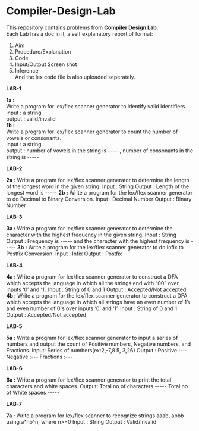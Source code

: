# Compiler-Design-Lab
This repository contains problems from **Compiler Design Lab**.  
Each Lab has a doc in it, a self explanatory report of format:  
1. Aim  
2. Procedure/Explanation  
3. Code  
4. Input/Output Screen shot   
5. Inference  
And the lex code file is also uploaded seperately.  
  
**LAB-1**  
  
**1a :**   
Write a program for lex/flex scanner generator to identify valid identifiers.  
input  : a string  
output : valid/invalid  
**1b :**  
Write a program for lex/flex scanner generator to count the number of vowels or consonants.  
input  : a string  
output : number of vowels in the string is -----, number of consonants in the string is -----  
  
**LAB-2**

**2a :**
Write a program for lex/flex scanner generator to determine the length of the longest word in the given string.
Input  : String
Output : Length of the longest word is -----
**2b :**
Write a program for the lex/flex scanner generator to do Decimal to Binary Conversion.
Input  : Decimal Number
Output : Binary Number

**LAB-3**

**3a :**
Write a program for lex/flex scanner generator to determine the character with the highest frequency in the given string.
Input  : String
Output : Frequency is ----- and the character with the highest frequency is -----
**3b :**
Write a program for the lex/flex scanner generator to do Infix to Postfix Conversion.
Input  : Infix
Output : Postfix

**LAB-4**

**4a :**
Write a program for lex/flex scanner generator to construct a DFA which accepts the language in which all the strings end with “00” over inputs ‘0’ and ‘1’.
Input  : String of 0 and 1
Output : Accepted/Not accepted
**4b :**
Write a program for the lex/flex scanner generator to construct a DFA which accepts the language in which all strings have an even number of 1’s and even number of 0's over inputs ‘0’ and ‘1’.
Input  : String of 0 and 1
Output : Accepted/Not accepted

**LAB-5**

**5a :**
Write a program for lex/flex scanner generator to input a series of numbers and output the count of Positive numbers, Negative numbers, and Fractions.
Input: Series of numbers(ex:2,-7,8.5, 3,26)
Output :
Positive  :---
Negative  :---
Fractions :--- 

**LAB-6**

**6a :**
Write a program for lex/flex scanner generator to print the total characters and white spaces.
Output: 
Total no of characters   -----
Total no of White spaces -----

**LAB-7**

**7a :**
Write a program for lex/flex scanner to recognize strings aaab,  abbb using a^nb^n, where n>=0
Input  : String
Output : Valid/Invalid
